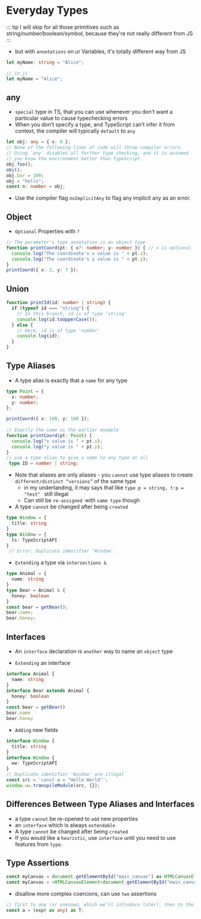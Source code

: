 # Everyday Types

::: tip
I will skip for all those primitives such as string/number/boolean/symbol, because they're not really different from JS
:::
- but with `annotations` on ur Variables, it's totally different way from JS
``` ts
let myName: string = "Alice";

// in js
let myName = "Alice";
```
## any
- `special` type in TS, that you can use whenever you don’t want a particular value to cause typechecking errors
- When you don’t specify a type, and TypeScript can’t infer it from context, the compiler will typically `default` to `any`
``` ts
let obj: any = { x: 0 };
// None of the following lines of code will throw compiler errors.
// Using `any` disables all further type checking, and it is assumed 
// you know the environment better than TypeScript.
obj.foo();
obj();
obj.bar = 100;
obj = "hello";
const n: number = obj;
```
- Use the compiler flag `noImplicitAny` to flag any implicit any as an error.

## Object 
- `Optional` Properties with `?`
``` ts
// The parameter's type annotation is an object type
function printCoord(pt: { x?: number; y: number }) { // x is optional
  console.log("The coordinate's x value is " + pt.x);
  console.log("The coordinate's y value is " + pt.y);
}
printCoord({ x: 3, y: 7 });
```

## Union
``` ts
function printId(id: number | string) {
  if (typeof id === "string") {
    // In this branch, id is of type 'string'
    console.log(id.toUpperCase());
  } else {
    // Here, id is of type 'number'
    console.log(id);
  }
}
```

## Type Aliases
- A type alias is exactly that a `name` for any type
``` ts
type Point = {
  x: number;
  y: number;
};

printCoord({ x: 100, y: 100 });
 
// Exactly the same as the earlier example
function printCoord(pt: Point) {
  console.log("x value is " + pt.x);
  console.log("y value is " + pt.y);
}
// use a type alias to give a name to any type at all
 type ID = number | string;
```
- Note that aliases are only aliases - you `cannot` use type aliases to create `different/distinct “versions”` of the same type
  - in my undertanding, it may says that like `type p = string, t:p = "test" ` still illegal
  - Can still be `re-assigned `with `same type` though
- A type `cannot` be changed after being `created`
``` ts
type Window = {
  title: string
}
type Window = {
  ts: TypeScriptAPI
}
 // Error: Duplicate identifier 'Window'.

```
- `Extending` a type via `intersections &`
``` ts
type Animal = {
  name: string
}
type Bear = Animal & { 
  honey: boolean 
}
const bear = getBear();
bear.name;
bear.honey;
```

## Interfaces
- An `interface` declaration is `another` way to name an `object` type

- `Extending` an interface
``` ts
interface Animal {
  name: string
}
interface Bear extends Animal {
  honey: boolean
}
const bear = getBear() 
bear.name
bear.honey
``` 
- `Adding` new fields
``` ts
interface Window {
  title: string
}
interface Window {
  ww: TypeScriptAPI
}
// Duplicate identifier 'Window' are illegal
const src = 'const a = "Hello World"';
window.ww.transpileModule(src, {});
```
## Differences Between Type Aliases and Interfaces
- a type `cannot` be re-opened to `add` new properties 
- an `interface` which is always `extendable`
- A type `cannot` be changed after being `created`
- If you would like a `heuristic`, use `interface` until you need to use features from `type`.

## Type Assertions
``` ts
const myCanvas = document.getElementById("main_canvas") as HTMLCanvasElement;
const myCanvas = <HTMLCanvasElement>document.getElementById("main_canvas");
```
- disallow more complex coercions, can use `two` assertions
```ts
// first to any (or unknown, which we’ll introduce later), then to the desired type
const a = (expr as any) as T;
```
